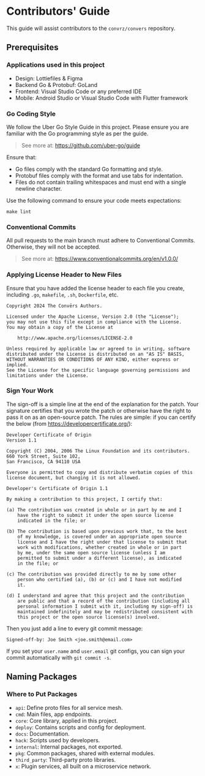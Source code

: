# Contributors' Guide
This guide will assist contributors to the `convrz/convers` repository.

## Prerequisites

### Applications used in this project
- Design: Lottiefiles & Figma
- Backend Go & Protobuf: GoLand
- Frontend: Visual Studio Code or any preferred IDE
- Mobile: Android Studio or Visual Studio Code with Flutter framework

### Go Coding Style
We follow the Uber Go Style Guide in this project. Please ensure you are familiar with the Go programming style as per the guide.

> See more at: https://github.com/uber-go/guide

Ensure that:
- Go files comply with the standard Go formatting and style.
- Protobuf files comply with the format and use tabs for indentation.
- Files do not contain trailing whitespaces and must end with a single newline character.

Use the following command to ensure your code meets expectations:
```
make lint
```

### Conventional Commits
All pull requests to the main branch must adhere to Conventional Commits. Otherwise, they will not be accepted.

> See more at: https://www.conventionalcommits.org/en/v1.0.0/

### Applying License Header to New Files
Ensure that you have added the license header to each file you create, including `.go`, `makefile`, `.sh`, `Dockerfile`, etc.

```
Copyright 2024 The Convērs Authors.

Licensed under the Apache License, Version 2.0 (the "License");
you may not use this file except in compliance with the License.
You may obtain a copy of the License at

    http://www.apache.org/licenses/LICENSE-2.0

Unless required by applicable law or agreed to in writing, software
distributed under the License is distributed on an "AS IS" BASIS,
WITHOUT WARRANTIES OR CONDITIONS OF ANY KIND, either express or implied.
See the License for the specific language governing permissions and
limitations under the License.
```

### Sign Your Work
The sign-off is a simple line at the end of the explanation for the patch. Your signature certifies that you wrote the patch or otherwise have the right to pass it on as an open-source patch. The rules are simple: if you can certify the below (from https://developercertificate.org/):

```
Developer Certificate of Origin
Version 1.1

Copyright (C) 2004, 2006 The Linux Foundation and its contributors.
660 York Street, Suite 102,
San Francisco, CA 94110 USA

Everyone is permitted to copy and distribute verbatim copies of this
license document, but changing it is not allowed.

Developer's Certificate of Origin 1.1

By making a contribution to this project, I certify that:

(a) The contribution was created in whole or in part by me and I
    have the right to submit it under the open source license
    indicated in the file; or

(b) The contribution is based upon previous work that, to the best
    of my knowledge, is covered under an appropriate open source
    license and I have the right under that license to submit that
    work with modifications, whether created in whole or in part
    by me, under the same open source license (unless I am
    permitted to submit under a different license), as indicated
    in the file; or

(c) The contribution was provided directly to me by some other
    person who certified (a), (b) or (c) and I have not modified
    it.

(d) I understand and agree that this project and the contribution
    are public and that a record of the contribution (including all
    personal information I submit with it, including my sign-off) is
    maintained indefinitely and may be redistributed consistent with
    this project or the open source license(s) involved.
```
Then you just add a line to every git commit message:
```
Signed-off-by: Joe Smith <joe.smith@email.com>
```
If you set your `user.name` and `user.email` git configs, you can sign your commit automatically with `git commit -s`.

## Naming Packages
### Where to Put Packages
- `api`: Define proto files for all service mesh.
- `cmd`: Main files, app endpoints.
- `core`: Core library, applied in this project.
- `deploy`: Contains scripts and config for deployment.
- `docs`: Documentation.
- `hack`: Scripts used by developers.
- `internal`: Internal packages, not exported.
- `pkg`: Common packages, shared with external modules.
- `third_party`: Third-party proto libraries.
- `x`: Plugin services, all built on a microservice network.

